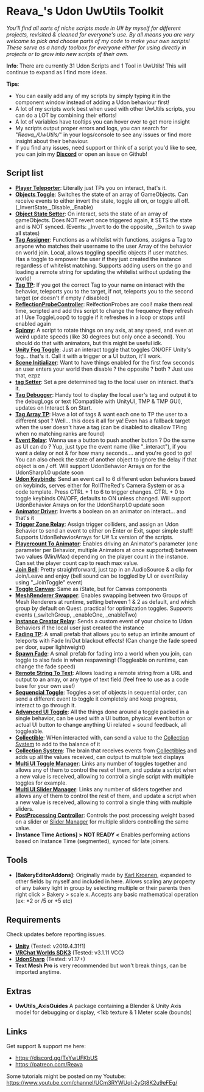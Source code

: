 # Reava_'s Udon UwUtils Toolkit

*You'll find all sorts of niche scripts made in U# by myself for different projects, revisited & cleaned for everyone's use.*
*By all means you are very welcome to pick and choose parts of my code to make your own scripts! These serve as a handy toolbox for everyone either for using directly in projects or to grow into new scripts of their own.*

**Info**: There are currently 31 Udon Scripts and 1 Tool in UwUtils! This will continue to expand as I find more ideas.

**Tips**: 
- You can easily add any of my scripts by simply typing it in the component window instead of adding a Udon behaviour first!
- A lot of my scripts work best when used with other UwUtils scripts, you can do a LOT by combining their efforts!
- A lot of variables have tooltips you can hover over to get more insight
- My scripts output proper errors and logs, you can search for "*Reava_/UwUtils/*" in your logs/console to see any issues or find more insight about their behaviour.
- If you find any issues, need support or think of a script you'd like to see, you can join my **[Discord](https://discord.gg/TxYwUFKbUS)** or open an issue on Github!

## **Script list**
- **[Player Teleporter](https://github.com/Reava/ReavaUwUtils/blob/main/Scripts/PlayerTeleporter.cs)**:
Literally just TPs you on interact, that's it.
- **[Objects Toggle](https://github.com/Reava/ReavaUwUtils/blob/main/Scripts/ObjectsToggle.cs)**:
Switches the state of an array of GameObjects. Can receive events to either invert the state, toggle all on, or toggle all off. (_InvertState,_Disable,_Enable)
- **[Object State Setter](https://github.com/Reava/ReavaUwUtils/blob/main/Scripts/ObjectStateSetter.cs)**:
On interact, sets the state of an array of gameObjects. Does NOT revert once triggered again, it SETS the state and is NOT synced. (Events: _Invert to do the opposite, _Switch to swap all states)
- **[Tag Assigner](https://github.com/Reava/ReavaUwUtils/blob/main/Scripts/TagAssigner.cs)**:
Functions as a whitelist with functions, assigns a Tag to anyone who matches their username to the user Array of the behavior on world join. Local, allows toggling specific objects if user matches. Has a toggle to empower the user if they just created the instance regardless of whitelist matching. Supports adding users on the go and loading a remote string for updating the whitelist without updating the world!
- **[Tag TP](https://github.com/Reava/ReavaUwUtils/blob/main/Scripts/TagTP.cs)**:
If you got the correct Tag to your name on interact with the behavior, teleports you to the target, if not, teleports you to the second target (or doesn't if empty / disabled)
- **[ReflectionProbeController](https://github.com/Reava/ReavaUwUtils/blob/main/Scripts/ReflectionProbeController.cs)**:
RelfectionProbes are cool! make them real time, scripted and add this script to change the frequency they refresh at ! Use ToggleLoop() to toggle if it refreshes in a loop or stops until enabled again
- **[Spinny](https://github.com/Reava/ReavaUwUtils/blob/main/Scripts/Spinny.cs)**:
A script to rotate things on any axis, at any speed, and even at weird update speeds (like 30 degrees but only once a second). You should do that with animators, but this might be useful idk.
- **[Unity Fog Toggle](https://github.com/Reava/ReavaUwUtils/blob/main/Scripts/UnityFogToggle.cs)**:
Just an interact toggle that toggles ON/OFF Unity's fog... that's it. Call it with a trigger or a UI button, it'll work.
- **[Scene Initializer](https://github.com/Reava/ReavaUwUtils/blob/main/Scripts/SceneInitializer.cs)**:
Want to have things enabled for the first few seconds an user enters your world then disable ? the opposite ? both ? Just use that, ezpz
- **[tag Setter](https://github.com/Reava/ReavaUwUtils/blob/main/Scripts/tagSetter.cs)**:
Set a pre determined tag to the local user on interact. that's it.
- **[Tag Debugger](https://github.com/Reava/ReavaUwUtils/blob/main/Scripts/TagDebugger.cs)**:
Handy tool to display the local user's tag and output it to the debugLogs or text (Compatible with UnityUI, TMP & TMP GUI), updates on Interact & on Start.
- **[Tag Array TP](https://github.com/Reava/ReavaUwUtils/blob/main/Scripts/TagArrayTP.cs)**:
Have a lot of tags & want each one to TP the user to a different spot ? Well... this does it all for ya! Even has a fallback target when the user doesn't have a tag (can be disabled to disallow TPing when no matching ranks are found)
- **[Event Relay](https://github.com/Reava/ReavaUwUtils/blob/main/Scripts/EventRelay.cs)**:
Wanna use a button to push another button ? Do the same as UI can do ? Yup, just type the event name (like "\_interact"), if you want a delay or not & for how many seconds.... and you're good to go! You can also check the state of another object to ignore the delay if that object is on / off. Will support UdonBehavior Arrays on for the UdonSharp1.0 update soon
- **[Udon Keybinds](https://github.com/Reava/ReavaUwUtils/blob/main/Scripts/UdonKeybinds.cs)**:
Send an event call to 6 different udon behaviors based on keybinds, serves either for RollTheRed's Camera System or as a code template. Press CTRL + 1 to 6 to trigger changes. CTRL + 0 to toggle keybinds ON/OFF, defaults to ON unless changed. Will support UdonBehavior Arrays on for the UdonSharp1.0 update soon
- **[Animator Driver](https://github.com/Reava/ReavaUwUtils/blob/main/Scripts/AnimatorDriver.cs)**:
Inverts a boolean on an animator on interact... and that's it
- **[Trigger Zone Relay](https://github.com/Reava/ReavaUwUtils/blob/main/Scripts/TriggerZoneRelay.cs)**:
Assign trigger colliders, and assign an Udon Behavior to send an event to either on Enter or Exit, super simple stuff! Supports UdonBehaviorArrays for U# 1.x version of the scripts.
- **[Playercount To Animator](https://github.com/Reava/ReavaUwUtils/blob/main/Scripts/PlayercountToAnimator.cs)**:
Enables driving an Animator's parameter (one parameter per Behavior, multiple Animators at once supported) between two values (Min/Max) depending on the player count in the instance. Can set the player count cap to reach max value.
- **[Join Bell](https://github.com/Reava/ReavaUwUtils/blob/main/Scripts/JoinBell.cs)**:
Pretty straightforward, just tap in an AudioSource & a clip for Join/Leave and enjoy (bell sound can be toggled by UI or eventRelay using "_JoinToggle" event)
- **[Toggle Canvas](https://github.com/Reava/ReavaUwUtils/blob/main/Scripts/ToggleCanvas.cs)**:
Same as iState, but for Canvas components
- **[MeshRenderer Swapper](https://github.com/Reava/ReavaUwUtils/blob/main/Scripts/MeshRendererSwapper.cs)**:
Enables swapping between two Groups of Mesh Renderers at runtime, setting between 1 & 2 as default, and which group by default on Quest. practical for optimization toggles. Supports events (_switchGroup, _enableOne, _enableTwo)
- **[Instance Creator Relay](https://github.com/Reava/ReavaUwUtils/blob/main/Scripts/InstanceCreatorRelay.cs)**:
Sends a custom event of your choice to Udon Behaviors if the local user just created the instance
- **[Fading TP](https://github.com/Reava/ReavaUwUtils/tree/main/FadingTP)**:
A small prefab that allows you to setup an infinite amount of teleports with Fade In/Out blackout effects! (Can change the fade speed per door, super lightweight)
- **[Spawn Fade](https://github.com/Reava/ReavaUwUtils/tree/main/SpawnFade)**:
A small prefab for fading into a world when you join, can toggle to also fade in when respawning! (Toggleable on runtime, can change the fade speed)
- **[Remote String To Text](https://github.com/Reava/ReavaUwUtils/blob/main/Scripts/RemoteStringToText.cs)**:
Allows loading a remote string from a URL and output to an array, or any type of text field (feel free to use as a code base for your own use!)
- **[Sequencial Toggle](https://github.com/Reava/ReavaUwUtils/blob/main/Scripts/.cs)**:
Toggles a set of objects in sequential order, can send a different event to toggle it completely and keep progress, interact to go through it.
- **[Advanced UI Toggle](https://github.com/Reava/ReavaUwUtils/blob/main/Scripts/AdvancedUIToggle.cs)**:
All the things done around a toggle packed in a single behavior, can be used with a UI button, physical event button or actual UI button to change anything Ui related + sound feedback, all toggleable.
- **[Collectible](https://github.com/Reava/ReavaUwUtils/blob/main/Scripts/Collectible.cs)**:
WHen interacted with, can send a value to the [Collection System](https://github.com/Reava/ReavaUwUtils/blob/main/Scripts/CollectionSystem.cs) to add to the balance of it
- **[Collection System](https://github.com/Reava/ReavaUwUtils/blob/main/Scripts/CollectionSystem.cs)**:
The brain that receives events from [Collectibles](https://github.com/Reava/ReavaUwUtils/blob/main/Scripts/Collectible.cs) and adds up all the values received, can output to mulitple text displays
- **[Multi UI Toggle Manager](https://github.com/Reava/ReavaUwUtils/blob/main/Scripts/MultiUIToggleManager.cs)**:
Links any number of toggles together and allows any of them to control the rest of them, and update a script when a new value is received, allowing to control a single script with multiple toggles for example.
- **[Multi UI Slider Manager](https://github.com/Reava/ReavaUwUtils/blob/main/Scripts/MultiUISliderManager.cs)**:
Links any number of sliders together and allows any of them to control the rest of them, and update a script when a new value is received, allowing to control a single thing with multiple sliders.
- **[PostProcessing Controller](https://github.com/Reava/ReavaUwUtils/blob/main/Scripts/PostProcessingController.cs)**:
Controls the post processing weight based on a slider or [Slider Manager](https://github.com/Reava/ReavaUwUtils/blob/main/Scripts/MultiUISliderManager.cs) for multiple sliders controlling the same value.
- **[Instance Time Actions] > NOT READY <**
Enables performing actions based on Instance Time (segmented), synced for late joiners.

## **Tools**
- **[BakeryEditorAddons]**: Originally made by [Karl Kroenen](https://twitter.com/KarlKroenenFFCR), expanded to other fields by myself and included in here.
Allows scaling any property of any bakery light in group by selecting multiple or their parents then right click > Bakery > scale x. Accepts any basic mathematical operation (ex: *2 or /5 or +5 etc)

## **Requirements**
Check updates before reporting issues.

- **[Unity](https://docs.vrchat.com/docs/current-unity-version)** (Tested: v2019.4.31f1)
- **[VRChat Worlds SDK3](https://vrchat.com/home/download)** (Tested: v3.1.11 VCC)
- **[UdonSharp](https://github.com/vrchat-community/UdonSharp)** (Tested: v1.17+)
- **Text Mesh Pro** is very recommended but won't break things, can be imported anytime.

## **Extras**
- **UwUtils_AxisGuides**
A package containing a Blender & Unity Axis model for debugging or display, <1kb texture & 1 Meter scale (bounds)

## **Links**
Get support & support me here:
- https://discord.gg/TxYwUFKbUS
- https://patreon.com/Reava

Some tutorials might be posted on my Youtube: https://www.youtube.com/channel/UCm3RYWUql-2yGt8K2u9eFEg/
